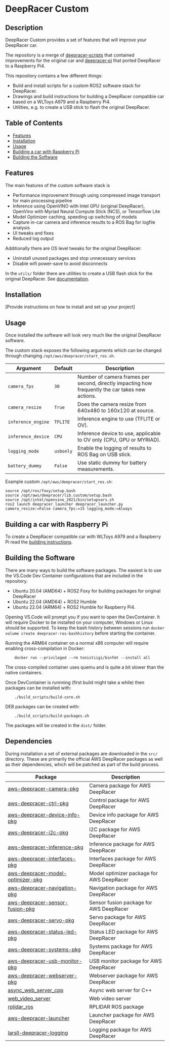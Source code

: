 # DeepRacer Custom

## Description

DeepRacer Custom provides a set of features that will improve your DeepRacer car.

The repository is a merge of [deepracer-scripts](https://github.com/davidfsmith/deepracer-scripts) that contained improvements for the original car and [deepracer-pi](https://github.com/larsll/deepracer-pi) that ported DeepRacer to a Raspberry Pi4.

This repository contains a few different things:
 - Build and install scripts for a custom ROS2 software stack for DeepRacer.
 - Drawings and build instructions for building a DeepRacer compatible car based on a WLToys A979 and a Raspberry Pi4.
 - Utilities, e.g. to create a USB stick to flash the original DeepRacer.

## Table of Contents

- [Features](#features)
- [Installation](#installation)
- [Usage](#usage)
- [Building a car with Raspberry Pi](#building-a-car-with-raspberry-pi)
- [Building the Software](#building-the-software)

## Features

The main features of the custom software stack is
- Performance improvement through using compressed image transport for main processing pipeline
- Inference using OpenVINO with Intel GPU (original DeepRacer), OpenVino with Myriad Neural Compute Stick (NCS), or Tensorflow Lite
- Model Optimizer caching, speeding up switching of models
- Capture in-car camera and inference results to a ROS Bag for logfile analysis
- UI tweaks and fixes
- Reduced log output

Additionally there are OS level tweaks for the original DeepRacer:
 - Uninstall unused packages and stop unnecessary services
 - Disable wifi power-save to avoid disconnects

In the `utils/` folder there are utilities to create a USB flash stick for the original DeepRacer. See [documentation](docs/utilities.md).

## Installation

[Provide instructions on how to install and set up your project]

## Usage

Once installed the software will look very much like the original DeepRacer software.

The custom stack exposes the following arguments which can be changed through changing `/opt/aws/deepracer/start_ros.sh`.

| Argument | Default | Description | 
| -------- | ------- | ----------- |
| `camera_fps` | `30` | Number of camera frames per second, directly impacting how frequently the car takes new actions. |
| `camera_resize` | `True` | Does the camera resize from 640x480 to 160x120 at source. | 
| `inference_engine` | `TFLITE` | Inference engine to use (TFLITE or OV). |
| `inference_device` | `CPU` | Inference device to use, applicable to OV only (CPU, GPU or MYRIAD). |
| `logging_mode` | `usbonly` | Enable the logging of results to ROS Bag on USB stick. |
| `battery_dummy` | `False` | Use static dummy for battery measurements. |

Example custom `/opt/aws/deepracer/start_ros.sh`:
    
    source /opt/ros/foxy/setup.bash
    source /opt/aws/deepracer/lib.custom/setup.bash
    source /opt/intel/openvino_2021/bin/setupvars.sh
    ros2 launch deepracer_launcher deepracer_launcher.py camera_resize:=False camera_fps:=15 logging_mode:=Always

## Building a car with Raspberry Pi

To create a DeepRacer compatible car with WLToys A979 and a Raspberry Pi read the [building instructions](docs/raspberry_pi.md).

## Building the Software

There are many ways to build the software packages. The easiest is to use the VS.Code Dev Container configurations that are included in the repository. 

- Ubuntu 20.04 (AMD64) + ROS2 Foxy for building packages for original DeepRacer
- Ubuntu 22.04 (AMD64) + ROS2 Humble
- Ubuntu 22.04 (ARM64) + ROS2 Humble for Raspberry Pi4.

Opening VS.Code will prompt you if you want to open the DevContainer. It will require Docker to be installed on your computer, Windows or Linux should be supported. To keep the bash history between sessions run `docker volume create deepracer-ros-bashhistory` before starting the container.

Running the ARM64 container on a normal x86 computer will require enabling cross-compilation in Docker:

        docker run --privileged --rm tonistiigi/binfmt --install all

The cross-compiled container uses quemu and is quite a bit slower than the native containers.

Once DevContainer is runnning (first build might take a while) then packages can be installed with:

        ./build_scripts/build-core.sh

DEB packages can be created with:

        ./build_scripts/build-packages.sh

The packages will be created in the `dist/` folder.

## Dependencies

During installation a set of external packages are downloaded in the `src/` directory. These are primarily the official AWS DeepRacer packages as well as their dependencies, which will be patched as part of the build process.

| Package | Description |
|---------|-------------|
| [aws-deepracer-camera-pkg](https://github.com/aws-deepracer/aws-deepracer-camera-pkg.git) | Camera package for AWS DeepRacer |
| [aws-deepracer-ctrl-pkg](https://github.com/aws-deepracer/aws-deepracer-ctrl-pkg.git) | Control package for AWS DeepRacer |
| [aws-deepracer-device-info-pkg](https://github.com/aws-deepracer/aws-deepracer-device-info-pkg.git) | Device info package for AWS DeepRacer |
| [aws-deepracer-i2c-pkg](https://github.com/aws-deepracer/aws-deepracer-i2c-pkg.git) | I2C package for AWS DeepRacer |
| [aws-deepracer-inference-pkg](https://github.com/aws-deepracer/aws-deepracer-inference-pkg.git) | Inference package for AWS DeepRacer |
| [aws-deepracer-interfaces-pkg](https://github.com/aws-deepracer/aws-deepracer-interfaces-pkg.git) | Interfaces package for AWS DeepRacer |
| [aws-deepracer-model-optimizer-pkg](https://github.com/aws-deepracer/aws-deepracer-model-optimizer-pkg.git) | Model optimizer package for AWS DeepRacer |
| [aws-deepracer-navigation-pkg](https://github.com/aws-deepracer/aws-deepracer-navigation-pkg.git) | Navigation package for AWS DeepRacer |
| [aws-deepracer-sensor-fusion-pkg](https://github.com/aws-deepracer/aws-deepracer-sensor-fusion-pkg.git) | Sensor fusion package for AWS DeepRacer |
| [aws-deepracer-servo-pkg](https://github.com/aws-deepracer/aws-deepracer-servo-pkg.git) | Servo package for AWS DeepRacer |
| [aws-deepracer-status-led-pkg](https://github.com/aws-deepracer/aws-deepracer-status-led-pkg.git) | Status LED package for AWS DeepRacer |
| [aws-deepracer-systems-pkg](https://github.com/aws-deepracer/aws-deepracer-systems-pkg.git) | Systems package for AWS DeepRacer |
| [aws-deepracer-usb-monitor-pkg](https://github.com/aws-deepracer/aws-deepracer-usb-monitor-pkg.git) | USB monitor package for AWS DeepRacer |
| [aws-deepracer-webserver-pkg](https://github.com/aws-deepracer/aws-deepracer-webserver-pkg.git) | Webserver package for AWS DeepRacer |
| [async_web_server_cpp](https://github.com/GT-RAIL/async_web_server_cpp.git) | Async web server for C++ |
| [web_video_server](https://github.com/RobotWebTools/web_video_server.git) | Web video server |
| [rplidar_ros](https://github.com/Slamtec/rplidar_ros.git) | RPLIDAR ROS package |
| [aws-deepracer-launcher](https://github.com/aws-deepracer/aws-deepracer-launcher.git) | Launcher package for AWS DeepRacer |
| [larsll-deepracer-logging](https://github.com/larsll/larsll-deepracer-logging.git) | Logging package for AWS DeepRacer |

